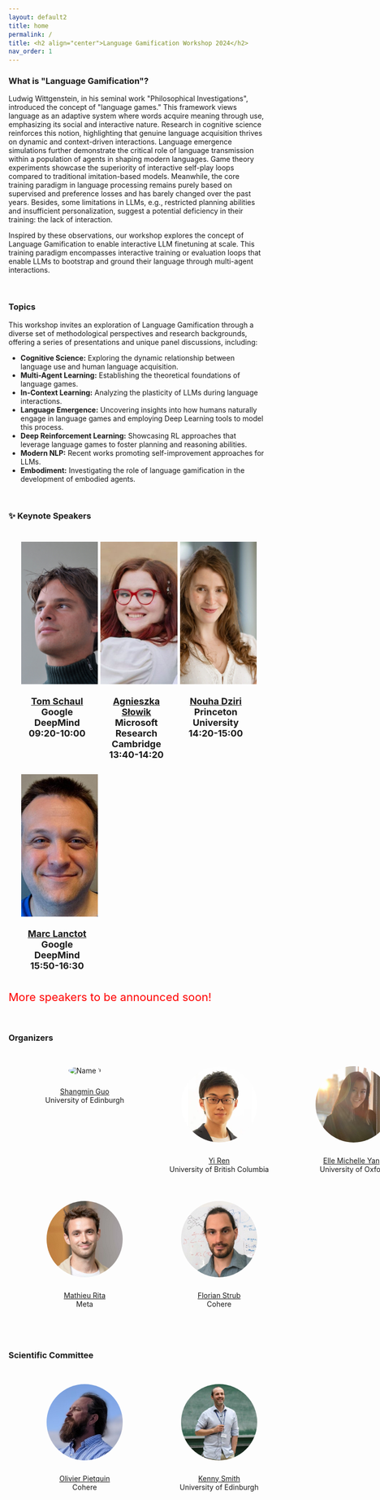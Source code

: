 ```yaml
---
layout: default2
title: home
permalink: /
title: <h2 align="center">Language Gamification Workshop 2024</h2>
nav_order: 1
---
```


<!-- <html lang="en"> -->
<!-- <div class="news-box"> -->
<!--   <h4>Announcements</h4> -->
<!--   <br> -->
<!--   <p>1. <b>Recordings</b> are available on the <a href="https://neurips.cc/virtual/2023/workshop/66498" target="_blank">NeurIPS website</a> (NeurIPS registration required). They will be made public after one month (Jan 2024).<br> -->
<!--   2. <b>Talk slides</b> are posted on the <a href="/speakers">speakers page</a>.<br> -->
<!--   <br><br> -->
<!--   Thank you for joining us at NeurIPS 2023! Hope to see you next time!  -->
<!--   </p> -->
<!-- </div> -->
<!-- </html> -->

<!--  <div class="button-container"> -->
<!--      <a href="https://forms.office.com/e/HK2YV14gSi" class="custom-button">Register for Workshop</a> -->
<!--  <a href="https://forms.office.com/e/LDj3QMiAYZ" class="custom-button">Give a talk and/or present poster of your work</a> -->
<!--  </div> -->

<!-- <br> -->

### What is "Language Gamification"?

Ludwig Wittgenstein, in his seminal work "Philosophical Investigations", introduced the concept of "language games."
This framework views language as an adaptive system where words acquire meaning through use, emphasizing its social and interactive nature.
Research in cognitive science reinforces this notion, highlighting that genuine language acquisition thrives on dynamic and context-driven interactions.
Language emergence simulations further demonstrate the critical role of language transmission within a population of agents in shaping modern languages.
Game theory experiments showcase the superiority of interactive self-play loops compared to traditional imitation-based models.
Meanwhile, the core training paradigm in language processing remains purely based on supervised and preference losses and has barely changed over the past years.
Besides, some limitations in LLMs, e.g., restricted planning abilities and insufficient personalization, suggest a potential deficiency in their training: the lack of interaction. 

Inspired by these observations, our workshop explores the concept of Language Gamification to enable interactive LLM finetuning at scale.
This training paradigm encompasses interactive training or evaluation loops that enable LLMs to bootstrap and ground their language through multi-agent interactions.

<br>

### Topics

This workshop invites an exploration of Language Gamification through a diverse set of methodological perspectives and research backgrounds, offering a series of presentations and unique panel discussions, including:

- **Cognitive Science:** Exploring the dynamic relationship between language use and human language acquisition.
- **Multi-Agent Learning:** Establishing the theoretical foundations of language games.
- **In-Context Learning:** Analyzing the plasticity of LLMs during language interactions.
- **Language Emergence:** Uncovering insights into how humans naturally engage in language games and employing Deep Learning tools to model this process.
- **Deep Reinforcement Learning:** Showcasing RL approaches that leverage language games to foster planning and reasoning abilities.
- **Modern NLP:** Recent works promoting self-improvement approaches for LLMs.
- **Embodiment:** Investigating the role of language gamification in the development of embodied agents.

<br>

### :sparkles: Keynote Speakers

<html>
    <div class="team-container">
        <div class="sponsor">
            <img src="/assets/img/speakers/tom_schaul.jpg" alt="Tom">
            <p><a href="https://schaul.site44.com/">Tom Schaul</a>
            <br>Google DeepMind<br>09:20-10:00</p>
        </div>
        <div class="sponsor">
            <img src="/assets/img/speakers/aga_slowik.jpg" alt="Aga">
            <p><a href="https://slowika.github.io/">Agnieszka Słowik</a>
            <br>Microsoft Research Cambridge<br>13:40-14:20</p>
        </div>
        <div class="sponsor">
            <img src="/assets/img/speakers/nouha_dziri.jpg" alt="Nouha">
            <p><a href="https://nouhadziri.github.io/">Nouha Dziri</a>
            <br>Princeton University<br>14:20-15:00</p>
        </div>
        <div class="sponsor">
            <img src="/assets/img/speakers/marc_lanctot.jpg" alt="Marc">
            <p><a href="https://mlanctot.info/">Marc Lanctot</a>
            <br>Google DeepMind<br>15:50-16:30</p>
        </div>
    </div>
</html>

<span style="color:red;font-size:22px;">
    More speakers to be announced soon!
</span>

<br>
<br>

<!-- ## Organization Chairs -->
<!-- <html> -->
<!--     <div class="team-container"> -->
<!--         <div class="team-member">
<!--             <img src="/assets/img/organizers/luo_mai.jpg" alt="Name 7"> -->
<!--             <p><a href="https://luomai.github.io/">Luo Mai</a> -->
<!--             <br>University of Edinburgh</p> -->
<!--         </div> -->
<!--         <div class="team-member"> -->
<!--             <img src="/assets/img/organizers/edoardo_ponti.jpg" alt="Name 8"> -->
<!--             <p><a href="https://ducdauge.github.io/">Edoardo Ponti</a> -->
<!--             <br>University of Edinburgh</p> -->
<!--         </div> -->
<!--     </div> --> 
<!-- </html> -->

<br>

### Organizers

<html>
    <div class="team-container">
        <div class="team-member">
            <img src="/assets/img/organizers/shangmin_guo.jpg" alt="Name 1">
            <p><a href="hhttps://scholar.google.com/citations?user=cpOrbSoAAAAJ&hl=en">Shangmin Guo</a>
            <br>University of Edinburgh</p>
        </div>
        <div class="team-member">
            <img src="/assets/img/organizers/yi_ren.jpg" alt="Name 2">
            <p><a href="https://joshua-ren.github.io/">Yi Ren</a>
            <br>University of British Columbia</p>
        </div>
        <div class="team-member">
            <img src="/assets/img/organizers/elle_michelle_yang.jpg" alt="Name 6">
            <p><a href="https://elleismatic.com/">Elle Michelle Yang</a>
            <br>University of Oxford</p>
        </div>
        <div class="team-member">
            <img src="/assets/img/organizers/mathieu_rita.jpg" alt="Name 3">
            <p><a href="https://mathieurita.github.io/">Mathieu Rita</a>
            <br>Meta</p>
        </div>
        <div class="team-member">
            <img src="/assets/img/organizers/florian_strub.jpeg" alt="Name 4">
            <p><a href="https://www.linkedin.com/in/florian-strub-64443527/">Florian Strub</a>
            <br>Cohere</p>
        </div>
    </div>
</html>

### Scientific Committee

<html>
    <div class="team-container">
        <div class="team-member">
            <img src="/assets/img/organizers/olivier_pietquin.jpg" alt="Name 9">
            <p><a href="https://www.linkedin.com/in/opietquin/">Olivier Pietquin</a>
            <br>Cohere</p>
        </div>
        <div class="team-member">
            <img src="/assets/img/organizers/kenny_smith.jpeg" alt="Name 9">
            <p><a href="http://www.lel.ed.ac.uk/~kenny/">Kenny Smith</a>
            <br>University of Edinburgh</p>
        </div>
    </div>
</html>

<style>
.button-container {
    display: flex;
    justify-content: center;
    align-items: center;
    gap: 20px; /* Adjust the gap as needed */
    margin: 20px 0; /* Add some margin to the container */
}

.custom-button {
    background-color: #4CAF50;
    border: none;
    color: white;
    padding: 15px 32px;
    text-align: center;
    text-decoration: none;
    display: inline-block;
    font-size: 16px;
    margin: 4px 2px;
    cursor: pointer;
    border-radius: 8px;
}

/* Style for the team container */
.team-container {
    display: grid;
    grid-template-columns: repeat(3, 1fr); /* Display 3 members per row */
    gap: 5px;
    max-width: 1024px;
    padding: 20px;
}

@media (max-width: 512px) {
    .team-container {
        grid-template-columns: repeat(1, 1fr); /* Display 2 members per row on smaller screens */
    }
}

/* Style for each team member */
.team-member {
    text-align: center;
    /* background-color: #fff; */
    padding: 0px;
    width: 260px; /* Set a fixed width for consistent circle appearance */
    height: 260px; /* Set a fixed height for consistent circle appearance */
    /* box-shadow: 0px 3px 6px rgba(0, 0, 0, 0.1); */
    overflow: hidden; /* Hide any image overflow */
}

.team-member h3 {
    font-size: 16px;
    color: #333;
}

.team-member img {
    object-fit: cover;
    border-radius:50%;
    width: 150px;
    height: 150px;
    padding: 10px;
}

.sponsor-container {
    display: flex;
    flex-wrap: wrap;
    justify-content: center;
    gap: 20px;
    max-width: 1024px;
    padding: 20px;
}

.sponsor {
    flex: 0 0 calc(33.333% - 20px); /* Adjust width to account for gap */
    max-width: 280px;
    display: flex;
    flex-direction: column;
    text-align: center;
    font-size: 18px;
    font-weight: bold;
}

.sponsor img {  
    width: 100%;
    height: 280px;
    object-fit: cover;
    padding: 5px;
}

.caption {
    margin-top: 12px;
    flex-grow: 1;
    display: flex;
    flex-direction: column;
    justify-content: flex-start;
}

@media (max-width: 768px) {
    .sponsor {
        flex: 0 0 calc(50% - 20px); /* 2 columns on medium screens */
    }
}

@media (max-width: 468) {
    .sponsor {
        flex: 0 0 100%; /* 1 column on smaller screens */
    }
}

.right-half {
    flex: 1; /* Each figure takes up 50% of the available width */
    height: 500px; /* Set a fixed height for all figures (adjust the value as needed) */
}

.news-box {
    border: 1px solid #ccc;
    padding: 10px;
    width: 600px;
    margin: 0 auto;
    background-color: #f9f9f9;
}

@media (max-width: 600px) {
    .news-box {
        width: 100%; /* Adjust width to fit the screen */
    }
}
</style>

<br><br>
